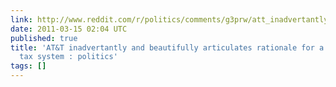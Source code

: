 ```yaml
---
link: http://www.reddit.com/r/politics/comments/g3prw/att_inadvertantly_and_beautifully_articulates/
date: 2011-03-15 02:04 UTC
published: true
title: 'AT&T inadvertantly and beautifully articulates rationale for a progressive
  tax system : politics'
tags: []
---
```



